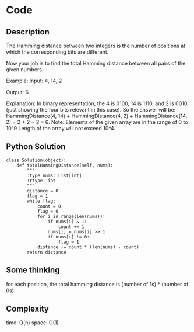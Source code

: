 # Code

## Description

The Hamming distance between two integers is the number of positions at which the corresponding bits are different.

Now your job is to find the total Hamming distance between all pairs of the given numbers.

Example:
Input: 4, 14, 2

Output: 6

Explanation: In binary representation, the 4 is 0100, 14 is 1110, and 2 is 0010 (just
showing the four bits relevant in this case). So the answer will be:
HammingDistance(4, 14) + HammingDistance(4, 2) + HammingDistance(14, 2) = 2 + 2 + 2 = 6.
Note:
Elements of the given array are in the range of 0 to 10^9
Length of the array will not exceed 10^4.

## Python Solution
```
class Solution(object):
    def totalHammingDistance(self, nums):
        """
        :type nums: List[int]
        :rtype: int
        """
        distance = 0
        flag = 1
        while flag:
            count = 0
            flag = 0
            for i in range(len(nums)):
                if nums[i] & 1:
                    count += 1
                nums[i] = nums[i] >> 1
                if nums[i] != 0:
                    flag = 1
            distance += count * (len(nums) - count)
        return distance
```
## Some thinking

for each position, the total hamming distance is (number of 1s) * (number of 0s).

## Complexity

time: O(n)
space: O(1) 
